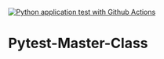 [![Python application test with Github Actions](https://github.com/mhammed2020/Pytest-Master-Class/actions/workflows/testing-ci.yml/badge.svg)](https://github.com/mhammed2020/Pytest-Master-Class/actions/workflows/testing-ci.yml)
# Pytest-Master-Class
